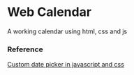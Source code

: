 # Web Calendar
A working calendar using html, css and js

### Reference
[Custom date picker in javascript and css](https://github.com/TylerPottsDev/custom-date-picker=)
